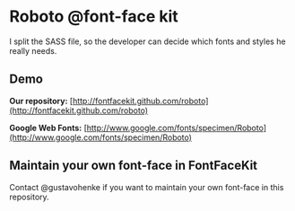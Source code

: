 # Roboto @font-face kit

I split the SASS file, so the developer can decide which fonts and styles he really needs.

## Demo

**Our repository:** [http://fontfacekit.github.com/roboto](http://fontfacekit.github.com/roboto)

**Google Web Fonts:** [http://www.google.com/fonts/specimen/Roboto](http://www.google.com/fonts/specimen/Roboto)

## Maintain your own font-face in FontFaceKit

Contact @gustavohenke if you want to maintain your own font-face in this repository.
